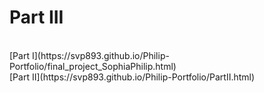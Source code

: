 # Part III

<br>
[Part I](https://svp893.github.io/Philip-Portfolio/final_project_SophiaPhilip.html)
<br>
[Part II](https://svp893.github.io/Philip-Portfolio/PartII.html)
<br>

